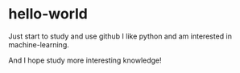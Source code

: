 # hello-world
Just start to study and use github
I like python and am interested in machine-learning.

And I hope study more interesting knowledge!
